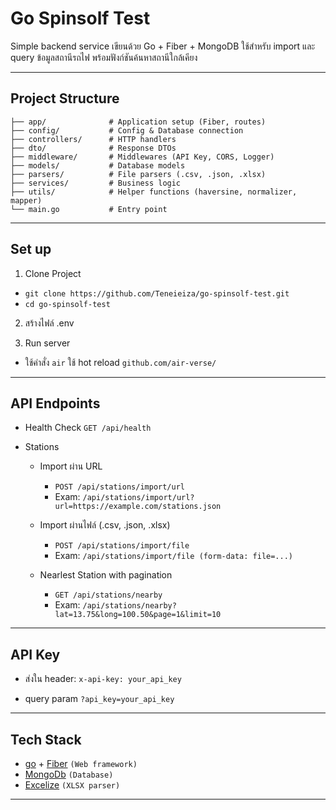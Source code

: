 # Go Spinsolf Test

Simple backend service เขียนด้วย Go + Fiber + MongoDB
ใช้สำหรับ import และ query ข้อมูลสถานีรถไฟ พร้อมฟังก์ชันค้นหาสถานีใกล้เคียง

---

## Project Structure
```
├── app/              # Application setup (Fiber, routes)
├── config/           # Config & Database connection
├── controllers/      # HTTP handlers
├── dto/              # Response DTOs
├── middleware/       # Middlewares (API Key, CORS, Logger)
├── models/           # Database models
├── parsers/          # File parsers (.csv, .json, .xlsx)
├── services/         # Business logic
├── utils/            # Helper functions (haversine, normalizer, mapper)
└── main.go           # Entry point
```

---

## Set up

1. Clone Project
  - `git clone https://github.com/Teneieiza/go-spinsolf-test.git`
  - `cd go-spinsolf-test`

2. สร้างไฟล์ .env

3. Run server
  - ใช้คำสั่ง `air` ใช้ hot reload `github.com/air-verse/`

---

## API Endpoints

- Health Check
    `GET /api/health`

- Stations
  - Import ผ่าน URL
    -  `POST /api/stations/import/url`
    -  Exam: `/api/stations/import/url?url=https://example.com/stations.json`

  - Import ผ่านไฟล์ (.csv, .json, .xlsx)
    -  `POST /api/stations/import/file`
    -  Exam: `/api/stations/import/file (form-data: file=...)`

  - Nearlest Station with pagination
    -  `GET /api/stations/nearby`
    -  Exam: `/api/stations/nearby?lat=13.75&long=100.50&page=1&limit=10`

---

## API Key

  - ส่งใน header:
  `x-api-key: your_api_key`

  - query param
  `?api_key=your_api_key`

---

## Tech Stack

  - [go](https://go.dev/) + [Fiber](https://gofiber.io/)  `(Web framework)`
  - [MongoDb](https://www.mongodb.com/)                   `(Database)`
  - [Excelize](https://github.com/qax-os/excelize)        `(XLSX parser)`

---
